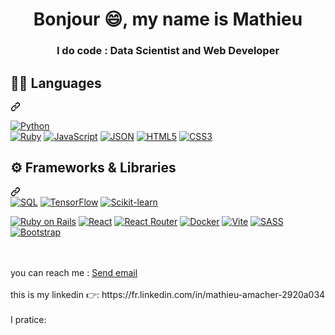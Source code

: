 <h1 align="center"> Bonjour 😄, my name is Mathieu</h1>
<h3 align="center"> I do code : Data Scientist and Web Developer</h3>

<div class="markdown-heading" dir="auto">
  <h2 class="heading-element" dir="auto">
    🧑‍💻 Languages
  </h2>
  <a id="user-content--languages" class="anchor" aria-label="Permalink: 🧑‍💻 Languages" href="#-languages">
    <svg class="octicon octicon-link" viewBox="0 0 16 16" version="1.1" width="16" height="16" aria-hidden="true">
      <path d="m7.775 3.275 1.25-1.25a3.5 3.5 0 1 1 4.95 4.95l-2.5 2.5a3.5 3.5 0 0 1-4.95 0 .751.751 0 0 1 .018-1.042.751.751 0 0 1 1.042-.018 1.998 1.998 0 0 0 2.83 0l2.5-2.5a2.002 2.002 0 0 0-2.83-2.83l-1.25           1.25a.751.751 0 0 1-1.042-.018.751.751 0 0 1-.018-1.042Zm-4.69 9.64a1.998 1.998 0 0 0 2.83 0l1.25-1.25a.751.751 0 0 1 1.042.018.751.751 0 0 1 .018 1.042l-1.25 1.25a3.5 3.5 0 1 1-4.95-4.95l2.5-2.5a3.5 3.5 0        0 1 4.95 0 .751.751 0 0 1-.018 1.042.751.751 0 0 1-1.042.018 1.998 1.998 0 0 0-2.83 0l-2.5 2.5a1.998 1.998 0 0 0 0 2.83Z"></path></svg></a></div>
      <p dir="auto">
<a target="_blank" rel="noopener noreferrer nofollow" href="https://camo.githubusercontent.com/d2080d24775bd0fd90b63e3bfd6d2e6b14a83bb5a79b051f83105abcaa0f4d1a/68747470733a2f2f696d672e736869656c64732e696f2f62616467652f507974686f6e2d3337373641423f7374796c653d666c61742d737175617265266c6f676f3d707974686f6e266c6f676f436f6c6f723d7768697465"><img src="https://camo.githubusercontent.com/d2080d24775bd0fd90b63e3bfd6d2e6b14a83bb5a79b051f83105abcaa0f4d1a/68747470733a2f2f696d672e736869656c64732e696f2f62616467652f507974686f6e2d3337373641423f7374796c653d666c61742d737175617265266c6f676f3d707974686f6e266c6f676f436f6c6f723d7768697465" alt="Python" data-canonical-src="https://img.shields.io/badge/Python-CC342D?style=for-the-badge&logo=Python&logoColor=white&logoSize=auto&color=blue" style="max-width: 100%;"></a>
<br>
<a target="_blank" rel="noopener noreferrer nofollow" href="https://camo.githubusercontent.com/413c1aa65482484b35b522caf60981ae53d352f5ee32c12d5e02e4d75eb15840/68747470733a2f2f696d672e736869656c64732e696f2f62616467652f527562792d4343333432443f7374796c653d666f722d7468652d6261646765266c6f676f3d72756279266c6f676f436f6c6f723d7768697465"><img src="https://camo.githubusercontent.com/413c1aa65482484b35b522caf60981ae53d352f5ee32c12d5e02e4d75eb15840/68747470733a2f2f696d672e736869656c64732e696f2f62616467652f527562792d4343333432443f7374796c653d666f722d7468652d6261646765266c6f676f3d72756279266c6f676f436f6c6f723d7768697465" alt="Ruby" data-canonical-src="https://img.shields.io/badge/Ruby-CC342D?style=for-the-badge&amp;logo=ruby&amp;logoColor=white" style="max-width: 100%;"></a>
<a target="_blank" rel="noopener noreferrer nofollow" href="https://camo.githubusercontent.com/9bbd4c2b5f7cda139d91d34caa14392df56353ca55e19b58184610aa8b123854/68747470733a2f2f696d672e736869656c64732e696f2f62616467652f4a6176615363726970742d3332333333303f7374796c653d666f722d7468652d6261646765266c6f676f3d6a617661736372697074266c6f676f436f6c6f723d463744463145"><img src="https://camo.githubusercontent.com/9bbd4c2b5f7cda139d91d34caa14392df56353ca55e19b58184610aa8b123854/68747470733a2f2f696d672e736869656c64732e696f2f62616467652f4a6176615363726970742d3332333333303f7374796c653d666f722d7468652d6261646765266c6f676f3d6a617661736372697074266c6f676f436f6c6f723d463744463145" alt="JavaScript" data-canonical-src="https://img.shields.io/badge/JavaScript-323330?style=for-the-badge&amp;logo=javascript&amp;logoColor=F7DF1E" style="max-width: 100%;"></a>
<a target="_blank" rel="noopener noreferrer nofollow" href="https://camo.githubusercontent.com/45baa4c643ba308e755aa2bb66a1bb781aeda39d2d37491b16cce12d54e0e81a/68747470733a2f2f696d672e736869656c64732e696f2f62616467652f4a534f4e2d3030303030303f7374796c653d666f722d7468652d6261646765266c6f676f3d6a736f6e266c6f676f436f6c6f723d7768697465"><img src="https://camo.githubusercontent.com/45baa4c643ba308e755aa2bb66a1bb781aeda39d2d37491b16cce12d54e0e81a/68747470733a2f2f696d672e736869656c64732e696f2f62616467652f4a534f4e2d3030303030303f7374796c653d666f722d7468652d6261646765266c6f676f3d6a736f6e266c6f676f436f6c6f723d7768697465" alt="JSON" data-canonical-src="https://img.shields.io/badge/JSON-000000?style=for-the-badge&amp;logo=json&amp;logoColor=white" style="max-width: 100%;"></a>
<a target="_blank" rel="noopener noreferrer nofollow" href="https://camo.githubusercontent.com/10c7a8fa2cf317cc7c4af6f13efac086a9f0ea010f0dfc746c94e5cde310b339/68747470733a2f2f696d672e736869656c64732e696f2f62616467652f48544d4c352d4533344632363f7374796c653d666f722d7468652d6261646765266c6f676f3d68746d6c35266c6f676f436f6c6f723d7768697465"><img src="https://camo.githubusercontent.com/10c7a8fa2cf317cc7c4af6f13efac086a9f0ea010f0dfc746c94e5cde310b339/68747470733a2f2f696d672e736869656c64732e696f2f62616467652f48544d4c352d4533344632363f7374796c653d666f722d7468652d6261646765266c6f676f3d68746d6c35266c6f676f436f6c6f723d7768697465" alt="HTML5" data-canonical-src="https://img.shields.io/badge/HTML5-E34F26?style=for-the-badge&amp;logo=html5&amp;logoColor=white" style="max-width: 100%;"></a>
<a target="_blank" rel="noopener noreferrer nofollow" href="https://camo.githubusercontent.com/001d4637c08910acf414f12a1682879a1f99867f6f9a3550f0541e7d03dd34a2/68747470733a2f2f696d672e736869656c64732e696f2f62616467652f435353332d3135373242363f7374796c653d666f722d7468652d6261646765266c6f676f3d63737333266c6f676f436f6c6f723d7768697465"><img src="https://camo.githubusercontent.com/001d4637c08910acf414f12a1682879a1f99867f6f9a3550f0541e7d03dd34a2/68747470733a2f2f696d672e736869656c64732e696f2f62616467652f435353332d3135373242363f7374796c653d666f722d7468652d6261646765266c6f676f3d63737333266c6f676f436f6c6f723d7768697465" alt="CSS3" data-canonical-src="https://img.shields.io/badge/CSS3-1572B6?style=for-the-badge&amp;logo=css3&amp;logoColor=white" style="max-width: 100%;"></a></p>
<div class="markdown-heading" dir="auto"><h2 class="heading-element" dir="auto">⚙️ Frameworks &amp; Libraries</h2><a id="user-content-️-frameworks--libraries" class="anchor" aria-label="Permalink: ⚙️ Frameworks &amp; Libraries" href="#️-frameworks--libraries"><svg class="octicon octicon-link" viewBox="0 0 16 16" version="1.1" width="16" height="16" aria-hidden="true"><path d="m7.775 3.275 1.25-1.25a3.5 3.5 0 1 1 4.95 4.95l-2.5 2.5a3.5 3.5 0 0 1-4.95 0 .751.751 0 0 1 .018-1.042.751.751 0 0 1 1.042-.018 1.998 1.998 0 0 0 2.83 0l2.5-2.5a2.002 2.002 0 0 0-2.83-2.83l-1.25 1.25a.751.751 0 0 1-1.042-.018.751.751 0 0 1-.018-1.042Zm-4.69 9.64a1.998 1.998 0 0 0 2.83 0l1.25-1.25a.751.751 0 0 1 1.042.018.751.751 0 0 1 .018 1.042l-1.25 1.25a3.5 3.5 0 1 1-4.95-4.95l2.5-2.5a3.5 3.5 0 0 1 4.95 0 .751.751 0 0 1-.018 1.042.751.751 0 0 1-1.042.018 1.998 1.998 0 0 0-2.83 0l-2.5 2.5a1.998 1.998 0 0 0 0 2.83Z"></path></svg></a></div>
<a target="_blank" rel="noopener noreferrer nofollow" href="https://camo.githubusercontent.com/5cfb873c0f8fd5e7c6f5c0b11bf72f5bcf2dd7fdddb06d43c1c82469c13de4e4/68747470733a2f2f696d672e736869656c64732e696f2f62616467652f53514c2d3333363739313f7374796c653d666c61742d737175617265266c6f676f3d706f737467726573716c266c6f676f436f6c6f723d7768697465"><img src="https://camo.githubusercontent.com/5cfb873c0f8fd5e7c6f5c0b11bf72f5bcf2dd7fdddb06d43c1c82469c13de4e4/68747470733a2f2f696d672e736869656c64732e696f2f62616467652f53514c2d3333363739313f7374796c653d666c61742d737175617265266c6f676f3d706f737467726573716c266c6f676f436f6c6f723d7768697465" alt="SQL" data-canonical-src="https://img.shields.io/badge/SQL-336791?style=flat-square&amp;logo=postgresql&amp;logoColor=white" style="max-width: 100%;"></a>
<a target="_blank" rel="noopener noreferrer nofollow" href="https://camo.githubusercontent.com/77bed34fd6632fcef7866f6e803120756b9f8d538ff6f6b02642f6f36eb94a99/68747470733a2f2f696d672e736869656c64732e696f2f62616467652f54656e736f72466c6f772d4646364630303f7374796c653d666c61742d737175617265266c6f676f3d74656e736f72666c6f77266c6f676f436f6c6f723d7768697465"><img src="https://camo.githubusercontent.com/77bed34fd6632fcef7866f6e803120756b9f8d538ff6f6b02642f6f36eb94a99/68747470733a2f2f696d672e736869656c64732e696f2f62616467652f54656e736f72466c6f772d4646364630303f7374796c653d666c61742d737175617265266c6f676f3d74656e736f72666c6f77266c6f676f436f6c6f723d7768697465" alt="TensorFlow" data-canonical-src="https://img.shields.io/badge/TensorFlow-FF6F00?style=flat-square&amp;logo=tensorflow&amp;logoColor=white" style="max-width: 100%;"></a>
<a target="_blank" rel="noopener noreferrer nofollow" href="https://camo.githubusercontent.com/299bee52242e327e6d9ab3ec852625e4c1488cde208f6958283928200b9af9db/68747470733a2f2f696d672e736869656c64732e696f2f62616467652f5363696b69742d2d6c6561726e2d4637393331453f7374796c653d666c61742d737175617265266c6f676f3d7363696b69742d6c6561726e266c6f676f436f6c6f723d7768697465"><img src="https://camo.githubusercontent.com/299bee52242e327e6d9ab3ec852625e4c1488cde208f6958283928200b9af9db/68747470733a2f2f696d672e736869656c64732e696f2f62616467652f5363696b69742d2d6c6561726e2d4637393331453f7374796c653d666c61742d737175617265266c6f676f3d7363696b69742d6c6561726e266c6f676f436f6c6f723d7768697465" alt="Scikit-learn" data-canonical-src="https://img.shields.io/badge/Scikit--learn-F7931E?style=flat-square&amp;logo=scikit-learn&amp;logoColor=white" style="max-width: 100%;"></a>
<p dir="auto"><a target="_blank" rel="noopener noreferrer nofollow" href="https://camo.githubusercontent.com/2aa10a401eb2e436a5b5da0194d756c9e8a999e18e7f90d957aa0faf8e426793/68747470733a2f2f696d672e736869656c64732e696f2f62616467652f527562795f6f6e5f5261696c732d4343303030303f7374796c653d666f722d7468652d6261646765266c6f676f3d727562792d6f6e2d7261696c73266c6f676f436f6c6f723d7768697465"><img src="https://camo.githubusercontent.com/2aa10a401eb2e436a5b5da0194d756c9e8a999e18e7f90d957aa0faf8e426793/68747470733a2f2f696d672e736869656c64732e696f2f62616467652f527562795f6f6e5f5261696c732d4343303030303f7374796c653d666f722d7468652d6261646765266c6f676f3d727562792d6f6e2d7261696c73266c6f676f436f6c6f723d7768697465" alt="Ruby on Rails" data-canonical-src="https://img.shields.io/badge/Ruby_on_Rails-CC0000?style=for-the-badge&amp;logo=ruby-on-rails&amp;logoColor=white" style="max-width: 100%;"></a>
<a target="_blank" rel="noopener noreferrer nofollow" href="https://camo.githubusercontent.com/3467eb8e0dc6bdaa8fa6e979185d371ab39c105ec7bd6a01048806b74378d24c/68747470733a2f2f696d672e736869656c64732e696f2f62616467652f52656163742d3230323332413f7374796c653d666f722d7468652d6261646765266c6f676f3d7265616374266c6f676f436f6c6f723d363144414642"><img src="https://camo.githubusercontent.com/3467eb8e0dc6bdaa8fa6e979185d371ab39c105ec7bd6a01048806b74378d24c/68747470733a2f2f696d672e736869656c64732e696f2f62616467652f52656163742d3230323332413f7374796c653d666f722d7468652d6261646765266c6f676f3d7265616374266c6f676f436f6c6f723d363144414642" alt="React" data-canonical-src="https://img.shields.io/badge/React-20232A?style=for-the-badge&amp;logo=react&amp;logoColor=61DAFB" style="max-width: 100%;"></a>
<a target="_blank" rel="noopener noreferrer nofollow" href="https://camo.githubusercontent.com/44827058d4b05d71c87e257a4ef305f59a6732654cd9de1ee2f818e15dba31a4/68747470733a2f2f696d672e736869656c64732e696f2f62616467652f52656163745f526f757465722d4341343234353f7374796c653d666f722d7468652d6261646765266c6f676f3d72656163742d726f75746572266c6f676f436f6c6f723d7768697465"><img src="https://camo.githubusercontent.com/44827058d4b05d71c87e257a4ef305f59a6732654cd9de1ee2f818e15dba31a4/68747470733a2f2f696d672e736869656c64732e696f2f62616467652f52656163745f526f757465722d4341343234353f7374796c653d666f722d7468652d6261646765266c6f676f3d72656163742d726f75746572266c6f676f436f6c6f723d7768697465" alt="React Router" data-canonical-src="https://img.shields.io/badge/React_Router-CA4245?style=for-the-badge&amp;logo=react-router&amp;logoColor=white" style="max-width: 100%;"></a>
<a target="_blank" rel="noopener noreferrer nofollow" href="https://camo.githubusercontent.com/ab945c282029462b8f24ba4a97ee20f2b70e13a2d3720ab2babc73bbc492049f/68747470733a2f2f696d672e736869656c64732e696f2f62616467652f446f636b65722d3243413545303f7374796c653d666f722d7468652d6261646765266c6f676f3d646f636b6572266c6f676f436f6c6f723d7768697465"><img src="https://camo.githubusercontent.com/ab945c282029462b8f24ba4a97ee20f2b70e13a2d3720ab2babc73bbc492049f/68747470733a2f2f696d672e736869656c64732e696f2f62616467652f446f636b65722d3243413545303f7374796c653d666f722d7468652d6261646765266c6f676f3d646f636b6572266c6f676f436f6c6f723d7768697465" alt="Docker" data-canonical-src="https://img.shields.io/badge/Docker-2CA5E0?style=for-the-badge&amp;logo=docker&amp;logoColor=white" style="max-width: 100%;"></a>
<a target="_blank" rel="noopener noreferrer nofollow" href="https://camo.githubusercontent.com/edca6cec5b49364cd345a0ebe16588b5221e3b8fe3487aa030af697fd483073d/68747470733a2f2f696d672e736869656c64732e696f2f62616467652f566974652d4237334246453f7374796c653d666f722d7468652d6261646765266c6f676f3d76697465266c6f676f436f6c6f723d464644363245"><img src="https://camo.githubusercontent.com/edca6cec5b49364cd345a0ebe16588b5221e3b8fe3487aa030af697fd483073d/68747470733a2f2f696d672e736869656c64732e696f2f62616467652f566974652d4237334246453f7374796c653d666f722d7468652d6261646765266c6f676f3d76697465266c6f676f436f6c6f723d464644363245" alt="Vite" data-canonical-src="https://img.shields.io/badge/Vite-B73BFE?style=for-the-badge&amp;logo=vite&amp;logoColor=FFD62E" style="max-width: 100%;"></a>
<a target="_blank" rel="noopener noreferrer nofollow" href="https://camo.githubusercontent.com/d365ede7bd3db088df3acbc40fbc72a4989de8b5f8cf2ceb713b36cbed26ea82/68747470733a2f2f696d672e736869656c64732e696f2f62616467652f534153532d4343363639393f7374796c653d666f722d7468652d6261646765266c6f676f3d73617373266c6f676f436f6c6f723d7768697465"><img src="https://camo.githubusercontent.com/d365ede7bd3db088df3acbc40fbc72a4989de8b5f8cf2ceb713b36cbed26ea82/68747470733a2f2f696d672e736869656c64732e696f2f62616467652f534153532d4343363639393f7374796c653d666f722d7468652d6261646765266c6f676f3d73617373266c6f676f436f6c6f723d7768697465" alt="SASS" data-canonical-src="https://img.shields.io/badge/SASS-CC6699?style=for-the-badge&amp;logo=sass&amp;logoColor=white" style="max-width: 100%;"></a>
<a target="_blank" rel="noopener noreferrer nofollow" href="https://camo.githubusercontent.com/4520a7028dfc78ec3ba2e270799b3727038981fe3e0a9bf7d701b1ad70bceef7/68747470733a2f2f696d672e736869656c64732e696f2f62616467652f426f6f7473747261702d3536334437433f7374796c653d666f722d7468652d6261646765266c6f676f3d626f6f747374726170266c6f676f436f6c6f723d7768697465"><img src="https://camo.githubusercontent.com/4520a7028dfc78ec3ba2e270799b3727038981fe3e0a9bf7d701b1ad70bceef7/68747470733a2f2f696d672e736869656c64732e696f2f62616467652f426f6f7473747261702d3536334437433f7374796c653d666f722d7468652d6261646765266c6f676f3d626f6f747374726170266c6f676f436f6c6f723d7768697465" alt="Bootstrap" data-canonical-src="https://img.shields.io/badge/Bootstrap-563D7C?style=for-the-badge&amp;logo=bootstrap&amp;logoColor=white" style="max-width: 100%;"></a></p>
</article>
  </div>
</div>
<br>
<br>
you can reach me :
<a href="mailto:amacher_mathieu@hotmail.com">Send email</a>
<br>
<br>
this is my linkedin 👉:
https://fr.linkedin.com/in/mathieu-amacher-2920a034
<br>
<br>
I pratice:





